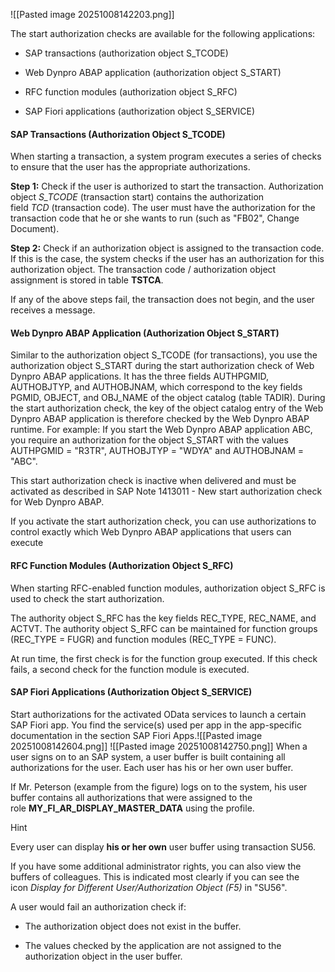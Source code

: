 ![[Pasted image 20251008142203.png]]

The start authorization checks are available for the following applications:

- SAP transactions (authorization object S_TCODE)
    
- Web Dynpro ABAP application (authorization object S_START)
    
- RFC function modules (authorization object S_RFC)
    
- SAP Fiori applications (authorization object S_SERVICE)

#### SAP Transactions (Authorization Object S_TCODE)

When starting a transaction, a system program executes a series of checks to ensure that the user has the appropriate authorizations.

**Step 1:** Check if the user is authorized to start the transaction. Authorization object _S_TCODE_ (transaction start) contains the authorization field _TCD_ (transaction code). The user must have the authorization for the transaction code that he or she wants to run (such as "FB02", Change Document).

**Step 2:** Check if an authorization object is assigned to the transaction code. If this is the case, the system checks if the user has an authorization for this authorization object. The transaction code / authorization object assignment is stored in table **TSTCA**.

If any of the above steps fail, the transaction does not begin, and the user receives a message.

#### Web Dynpro ABAP Application (Authorization Object S_START)

Similar to the authorization object S_TCODE (for transactions), you use the authorization object S_START during the start authorization check of Web Dynpro ABAP applications. It has the three fields AUTHPGMID, AUTHOBJTYP, and AUTHOBJNAM, which correspond to the key fields PGMID, OBJECT, and OBJ_NAME of the object catalog (table TADIR). During the start authorization check, the key of the object catalog entry of the Web Dynpro ABAP application is therefore checked by the Web Dynpro ABAP runtime. For example: If you start the Web Dynpro ABAP application ABC, you require an authorization for the object S_START with the values AUTHPGMID = "R3TR", AUTHOBJTYP = "WDYA" and AUTHOBJNAM = "ABC".

This start authorization check is inactive when delivered and must be activated as described in SAP Note 1413011 - New start authorization check for Web Dynpro ABAP.

If you activate the start authorization check, you can use authorizations to control exactly which Web Dynpro ABAP applications that users can execute

#### RFC Function Modules (Authorization Object S_RFC)

When starting RFC-enabled function modules, authorization object S_RFC is used to check the start authorization.

The authority object S_RFC has the key fields REC_TYPE, REC_NAME, and ACTVT. The authority object S_RFC can be maintained for function groups (REC_TYPE = FUGR) and function modules (REC_TYPE = FUNC).

At run time, the first check is for the function group executed. If this check fails, a second check for the function module is executed.

#### SAP Fiori Applications (Authorization Object S_SERVICE)

Start authorizations for the activated OData services to launch a certain SAP Fiori app. You find the service(s) used per app in the app-specific documentation in the section SAP Fiori Apps.![[Pasted image 20251008142604.png]]
![[Pasted image 20251008142750.png]]
When a user signs on to an SAP system, a user buffer is built containing all authorizations for the user. Each user has his or her own user buffer.

If Mr. Peterson (example from the figure) logs on to the system, his user buffer contains all authorizations that were assigned to the role **MY_FI_AR_DISPLAY_MASTER_DATA** using the profile.

Hint

Every user can display **his or her own** user buffer using transaction SU56.

If you have some additional administrator rights, you can also view the buffers of colleagues. This is indicated most clearly if you can see the icon _Display for Different User/Authorization Object (F5)_ in "SU56".

A user would fail an authorization check if:

- The authorization object does not exist in the buffer.
    
- The values checked by the application are not assigned to the authorization object in the user buffer.
